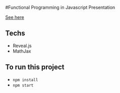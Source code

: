 #Functional Programming in Javascript Presentation

[See here](https://stssoftware.github.io/functional-programming-in-js-presentation/)

## Techs
 * Reveal.js
 * MathJax

## To run this project
 * `npm install`
 * `npm start`